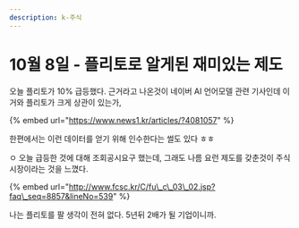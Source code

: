 ```yaml
---
description: k-주식
---
```


# 10월 8일 - 플리토로 알게된 재미있는 제도

오늘 플리토가 10% 급등했다. 근거라고 나온것이 네이버 AI 언어모델 관련 기사인데 이거와 플리토가 크게 상관이 있는가,

{% embed url="https://www.news1.kr/articles/?4081057" %}

한편에서는 이런 데이터를 얻기 위해 인수한다는 썰도 있다 ㅎㅎ

ㅇ 오늘 급등한 것에 대해 조회공시요구 했는데, 그래도 나름 요런 제도를 갖춘것이 주식시장이라는 것을 느꼈다.

{% embed url="http://www.fcsc.kr/C/fu\_c\_03\_02.jsp?faq\_seq=8857&lineNo=539" %}

나는 플리토를 팔 생각이 전혀 없다. 5년뒤 2배가 될 기업이니까.

